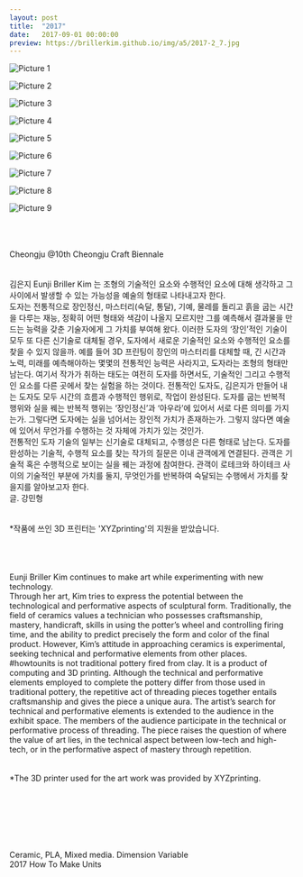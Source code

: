 ```yaml
---
layout: post
title:  "2017"
date:   2017-09-01 00:00:00
preview: https://brillerkim.github.io/img/a5/2017-2_7.jpg
---
```


![Picture 1](https://brillerkim.github.io/img/a5/2017-2_1.jpg)

![Picture 2](https://brillerkim.github.io/img/a5/2017-2_2.jpg)

![Picture 3](https://brillerkim.github.io/img/a5/2017-2_3.jpg)

![Picture 4](https://brillerkim.github.io/img/a5/2017-2_4.jpg)

![Picture 5](https://brillerkim.github.io/img/a5/2017-2_5.jpg)

![Picture 6](https://brillerkim.github.io/img/a5/2017-2_6.jpg)

![Picture 7](https://brillerkim.github.io/img/a5/2017-2_7.jpg)

![Picture 8](https://brillerkim.github.io/img/a5/2017-2_9.jpg)

![Picture 9](https://brillerkim.github.io/img/a5/2017-2_8.jpg)

<br>
<br>
<br>
Cheongju @10th Cheongju Craft Biennale<br>
<br>
<br>
김은지 Eunji Briller Kim 는 조형의 기술적인 요소와 수행적인 요소에 대해 생각하고 그 사이에서 발생할 수 있는 가능성을 예술의 형태로 나타내고자 한다.<br> 
도자는 전통적으로 장인정신, 마스터리(숙달, 통달), 기예, 물레를 돌리고 흙을 굽는 시간을 다루는 재능, 정확히 어떤 형태와 색감이 나올지 모르지만 그를 예측해서 결과물을 만드는 능력을 갖춘 기술자에게 그 가치를 부여해 왔다. 이러한 도자의 ‘장인’적인 기술이 모두 또 다른 신기술로 대체될 경우, 도자에서 새로운 기술적인 요소와 수행적인 요소를 찾을 수 있지 않을까. 예를 들어 3D 프린팅이 장인의 마스터리를 대체할 때, 긴 시간과 노력, 미래를 예측해야하는 몇몇의 전통적인 능력은 사라지고, 도자라는 조형의 형태만 남는다. 여기서 작가가 취하는 태도는 여전히 도자를 하면서도, 기술적인 그리고 수행적인 요소를 다른 곳에서 찾는 실험을 하는 것이다. 전통적인 도자도, 김은지가 만들어 내는 도자도 모두 시간의 흐름과 수행적인 행위로, 작업이 완성된다. 도자를 굽는 반복적 행위와 실을 꿰는 반복적 행위는 ‘장인정신’과 ‘아우라’에 있어서 서로 다른 의미를 가지는가. 그렇다면 도자에는 실을 넘어서는 장인적 가치가 존재하는가. 그렇지 않다면 예술에 있어서 무언가를 수행하는 것 자체에 가치가 있는 것인가.<br>
전통적인 도자 기술의 일부는 신기술로 대체되고, 수행성은 다른 형태로 남는다. 도자를 완성하는 기술적, 수행적 요소를 찾는 작가의 질문은 이내 관객에게 연결된다. 관객은 기술적 혹은 수행적으로 보이는 실을 꿰는 과정에 참여한다. 관객이 로테크와 하이테크 사이의 기술적인 부분에 가치를 둘지, 무엇인가를 반복하여 숙달되는 수행에서 가치를 찾을지를 알아보고자 한다.<br> 
글. 강민형<br>
<br>
<br>
*작품에 쓰인 3D 프린터는 'XYZprinting'의 지원을 받았습니다.<br>
<br>
<br>
<br>
<br>
Eunji Briller Kim continues to make art while experimenting with new technology.<br>
Through her art, Kim tries to express the potential between the technological and performative aspects of sculptural form. Traditionally, the field of ceramics values a technician who possesses craftsmanship, mastery, handicraft, skills in using the potter’s wheel and controlling firing time, and the ability to predict precisely the form and color of the final product. However, Kim’s attitude in approaching ceramics is experimental, seeking technical and performative elements from other places. #howtounits is not traditional pottery fired from clay. It is a product of computing and 3D printing. Although the technical and performative elements employed to complete the pottery differ from those used in traditional pottery, the repetitive act of threading pieces together entails craftsmanship and gives the piece a unique aura. The artist’s search for technical and performative elements is extended to the audience in the exhibit space. The members of the audience participate in the technical or performative process of threading. The piece raises the question of where the value of art lies, in the technical aspect between low-tech and high-tech, or in the performative aspect of mastery through repetition.<br> 
<br>
<br>
*The 3D printer used for the art work was provided by XYZprinting.
<br>
<br>
<br>
<br>
<br>
<br>
<br>
<br>
Ceramic, PLA, Mixed media. Dimension Variable<br>
2017 How To Make Units<br>
<br>
<br>
<br>